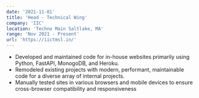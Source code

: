 ```yaml
---
date: '2021-11-01'
title: 'Head - Technical Wing'
company: 'IIC'
location: 'Techno Main Saltlake, MA'
range: 'Nov 2021 - Present'
url: 'https://iictmsl.in/'
---
```


- Developed and maintained code for in-house websites primarily using Python, FastAPI, MonogoDB, and Heroku.
- Remodeled existing projects with modern, performant, maintainable code for a diverse array of internal projects.
- Manually tested sites in various browsers and mobile devices to ensure cross-browser compatibility and responsiveness
<!-- - Communicate with multi-disciplinary teams of engineers, designers, and clients on a daily basis -->
